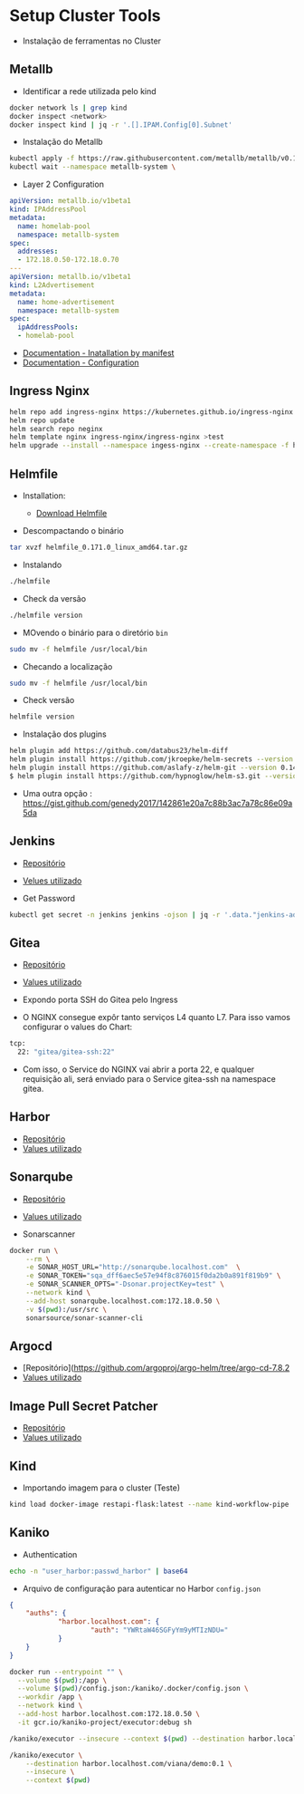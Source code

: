# Setup Cluster Tools

- Instalação de ferramentas no Cluster

## Metallb

- Identificar a rede utilizada pelo kind

```bash
docker network ls | grep kind
docker inspect <network>
docker inspect kind | jq -r '.[].IPAM.Config[0].Subnet'
```

- Instalação do Metallb

```bash
kubectl apply -f https://raw.githubusercontent.com/metallb/metallb/v0.14.3/config/manifests/metallb-native.yaml
kubectl wait --namespace metallb-system \
```

- Layer 2 Configuration

```yaml
apiVersion: metallb.io/v1beta1
kind: IPAddressPool
metadata:
  name: homelab-pool
  namespace: metallb-system
spec:
  addresses:
  - 172.18.0.50-172.18.0.70
---
apiVersion: metallb.io/v1beta1
kind: L2Advertisement
metadata:
  name: home-advertisement
  namespace: metallb-system
spec:
  ipAddressPools:
  - homelab-pool
```

- [Documentation - Inatallation by manifest](https://metallb.io/installation/#installation-by-manifest)
- [Documentation - Configuration](https://metallb.io/configuration/#layer-2-configuration)

## Ingress Nginx

```bash
helm repo add ingress-nginx https://kubernetes.github.io/ingress-nginx
helm repo update
helm search repo neginx 
helm template nginx ingress-nginx/ingress-nginx >test
helm upgrade --install --namespace ingess-nginx --create-namespace -f helm-tools/ingress-nginx/values.yaml ingress-nginx ingress-nginx/ingress-nginx
```

## Helmfile

- Installation:

  - [Download Helmfile](https://github.com/helmfile/helmfile/releases)

- Descompactando o binário

```bash
tar xvzf helmfile_0.171.0_linux_amd64.tar.gz 
```

- Instalando

```bash
./helmfile 
```

- Check da versão

```bash
./helmfile version
```

- MOvendo o binário para o diretório `bin`

```bash
sudo mv -f helmfile /usr/local/bin 
```

- Checando a localização

```bash
sudo mv -f helmfile /usr/local/bin 
```

- Check versão

```bash
helmfile version   
```

- Instalação dos plugins

```bash
helm plugin add https://github.com/databus23/helm-diff
helm plugin install https://github.com/jkroepke/helm-secrets --version v4.2.2
helm plugin install https://github.com/aslafy-z/helm-git --version 0.14.3
$ helm plugin install https://github.com/hypnoglow/helm-s3.git --version 0.14.0
```

- Uma outra opção : https://gist.github.com/genedy2017/142861e20a7c88b3ac7a78c86e09a5da

## Jenkins

- [Repositório](https://github.com/jenkinsci/helm-charts)
- [Velues utilizado](../helm-tools/jenkins/values.yaml)


- Get Password

```bash
kubectl get secret -n jenkins jenkins -ojson | jq -r '.data."jenkins-admin-password"' | base64 -d
```

## Gitea

- [Repositório](https://gitea.com/gitea/helm-chart/src/tag/v10.5.0/)
- [Values utilizado](../helm-tools/gitea/values.yaml)

- Expondo porta SSH do Gitea pelo Ingress
- O NGINX consegue expôr tanto serviços L4 quanto L7. Para isso vamos configurar o values do Chart:

```bash
tcp:
  22: "gitea/gitea-ssh:22"
```

- Com isso, o Service do NGINX vai abrir a porta 22, e qualquer requisição ali, será enviado para o Service gitea-ssh na namespace gitea.

## Harbor

- [Repositório](https://github.com/goharbor/harbor-helm/tree/v1.16.2)
- [Values utilizado](../helm-tools/harbor/values.yaml)

## Sonarqube
- [Repositório](https://github.com/SonarSource/helm-chart-sonarqube/tree/sonarqube-10.8.1-sonarqube-dce-10.8.1/charts/sonarqube)
- [Values utilizado](../helm-tools/sonarqube/values.yaml)


- Sonarscanner

```bash
docker run \
    --rm \
    -e SONAR_HOST_URL="http://sonarqube.localhost.com"  \
    -e SONAR_TOKEN="sqa_dff6aec5e57e94f8c876015f0da2b0a891f819b9" \
    -e SONAR_SCANNER_OPTS="-Dsonar.projectKey=test" \
    --network kind \
    --add-host sonarqube.localhost.com:172.18.0.50 \
    -v $(pwd):/usr/src \
    sonarsource/sonar-scanner-cli
```

## Argocd
- [Repositório](https://github.com/argoproj/argo-helm/tree/argo-cd-7.8.2
- [Values utilizado](../helm-tools/argocd/values.yaml)


## Image Pull Secret Patcher
- [Repositório](https://artifacthub.io/packages/helm/empathyco/imagepullsecret-patcher)
- [Values utilizado](../helm-tools/imagepullsecret-patcher/)

## Kind
- Importando imagem para o cluster (Teste)

```bash
kind load docker-image restapi-flask:latest --name kind-workflow-pipe
```

## Kaniko

- Authentication

```bash
echo -n "user_harbor:passwd_harbor" | base64
```

- Arquivo de configuração para autenticar no Harbor `config.json`

```json
{
    "auths": {
            "harbor.localhost.com": {
                    "auth": "YWRtaW46SGFyYm9yMTIzNDU="
            }
    }
}
```

```bash
docker run --entrypoint "" \
  --volume $(pwd):/app \
  --volume $(pwd)/config.json:/kaniko/.docker/config.json \
  --workdir /app \
  --network kind \
  --add-host harbor.localhost.com:172.18.0.50 \
  -it gcr.io/kaniko-project/executor:debug sh
```

```sh
/kaniko/executor --insecure --context $(pwd) --destination harbor.localhost.com/viana/demo:0.0.1 
```


```bash
/kaniko/executor \
	--destination harbor.localhost.com/viana/demo:0.1 \
	--insecure \
	--context $(pwd)
```